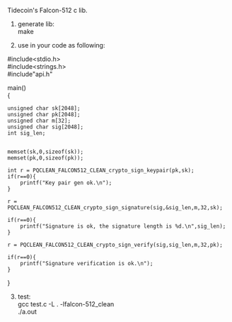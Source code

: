 Tidecoin's Falcon-512 c lib.  

1. generate lib:  
 make  
 
2. use in your code as following:  

#include<stdio.h>  
#include<strings.h>  
#include"api.h"  

main()  
{

    unsigned char sk[2048];
    unsigned char pk[2048];
    unsigned char m[32];
    unsigned char sig[2048];
    int sig_len;


    memset(sk,0,sizeof(sk));
    memset(pk,0,sizeof(pk));

    int r = PQCLEAN_FALCON512_CLEAN_crypto_sign_keypair(pk,sk);
    if(r==0){
        printf("Key pair gen ok.\n");
    }

    r = PQCLEAN_FALCON512_CLEAN_crypto_sign_signature(sig,&sig_len,m,32,sk);

    if(r==0){
        printf("Signature is ok, the signature length is %d.\n",sig_len);
    }

    r = PQCLEAN_FALCON512_CLEAN_crypto_sign_verify(sig,sig_len,m,32,pk);

    if(r==0){
        printf("Signature verification is ok.\n");
    }
}

3. test:  
gcc test.c -L . -lfalcon-512_clean  
./a.out

